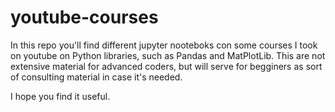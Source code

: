 # youtube-courses

In this repo you'll find different jupyter nooteboks con some courses I took on youtube on Python libraries, such as Pandas and MatPlotLib. This are not extensive material for advanced coders, but will serve for begginers as sort of consulting material in case it's needed.

I hope you find it useful.
